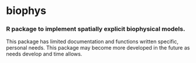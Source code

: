 biophys
============

### R package to implement spatially explicit biophysical models.    

This package has limited documentation and functions written specific, personal needs. This package may become more developed in the future as needs develop and time allows.